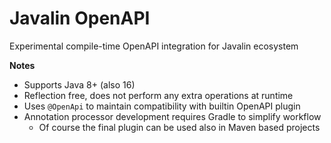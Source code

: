 # Javalin OpenAPI
Experimental compile-time OpenAPI integration for Javalin ecosystem

**Notes**
* Supports Java 8+ (also 16)
* Reflection free, does not perform any extra operations at runtime
* Uses `@OpenApi` to maintain compatibility with builtin OpenAPI plugin
* Annotation processor development requires Gradle to simplify workflow
  * Of course the final plugin can be used also in Maven based projects 